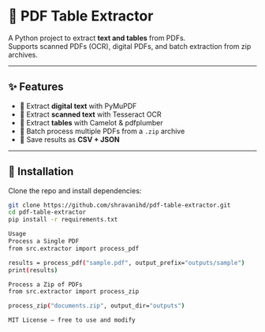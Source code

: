 # 📄 PDF Table Extractor

A Python project to extract **text and tables** from PDFs.  
Supports scanned PDFs (OCR), digital PDFs, and batch extraction from zip archives.

---

## ✨ Features
- 🔹 Extract **digital text** with PyMuPDF
- 🔹 Extract **scanned text** with Tesseract OCR
- 🔹 Extract **tables** with Camelot & pdfplumber
- 🔹 Batch process multiple PDFs from a `.zip` archive
- 🔹 Save results as **CSV + JSON**

---

## 🚀 Installation

Clone the repo and install dependencies:

```bash
git clone https://github.com/shravanihd/pdf-table-extractor.git
cd pdf-table-extractor
pip install -r requirements.txt

Usage
Process a Single PDF
from src.extractor import process_pdf

results = process_pdf("sample.pdf", output_prefix="outputs/sample")
print(results)

Process a Zip of PDFs
from src.extractor import process_zip

process_zip("documents.zip", output_dir="outputs")

MIT License – free to use and modify